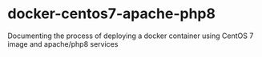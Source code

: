 # docker-centos7-apache-php8
Documenting the process of deploying a docker container using CentOS 7 image and apache/php8 services
